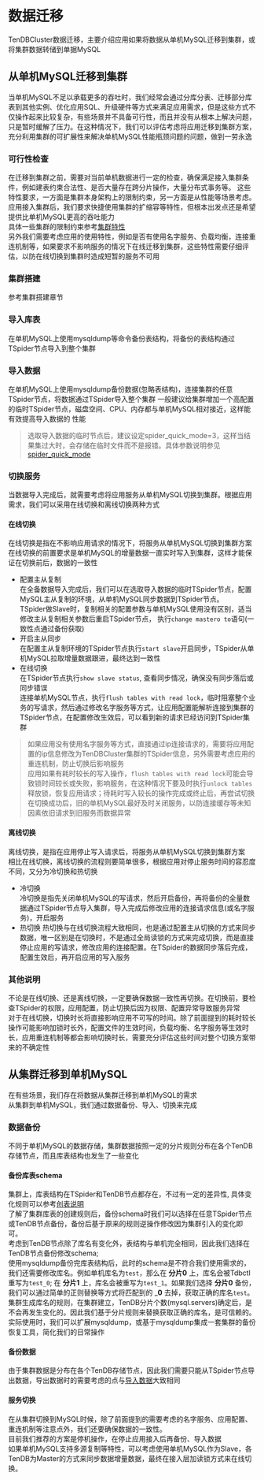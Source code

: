 # 数据迁移
TenDBCluster数据迁移，主要介绍应用如果将数据从单机MySQL迁移到集群，或将集群数据转储到单据MySQL

## 从单机MySQL迁移到集群
<a id="jump1"></a>

当单机MySQL不足以承载更多的吞吐时，我们经常会通过分库分表、迁移部分库表到其他实例、优化应用SQL、升级硬件等方式来满足应用需求，但是这些方式不仅操作起来比较复杂，有些场景并不具备可行性，而且并没有从根本上解决问题，只是暂时缓解了压力。在这种情况下，我们可以评估考虑将应用迁移到集群方案，
充分利用集群的可扩展性来解决单机MySQL性能瓶颈问题的问题，做到一劳永逸

### 可行性检查
在迁移到集群之前，需要对当前单机数据进行一定的检查，确保满足接入集群条件，例如建表约束合法性、是否大量存在跨分片操作，大量分布式事务等。
这些特性要求，一方面是集群本身架构上的限制约束，另一方面是从性能等场景考虑。应用接入集群后，我们要求快捷使用集群的扩缩容等特性，但根本出发点还是希望提供比单机MySQL更高的吞吐能力  
具体一些集群的限制约束参考[集群特性](mysql-compatibility.md)  
另外我们需要考虑应用的使用特性，例如是否有使用名字服务、负载均衡，连接重连机制等，如果要求不影响服务的情况下在线迁移到集群，这些特性需要仔细评估，以防在线切换到集群时造成短暂的服务不可用

### 集群搭建
参考集群搭建章节

### 导入库表
在单机MySQL上使用mysqldump等命令备份表结构，将备份的表结构通过TSpider节点导入到整个集群

### 导入数据
<a id="jump2"></a>

在单机MySQL上使用mysqldump备份数据(忽略表结构)，连接集群的任意TSpider节点，将数据通过TSpider导入整个集群
一般建议给集群增加一个高配置的临时TSpider节点，磁盘空间、CPU、内存都与单机MySQL相对接近，这样能有效提高导入数据的
性能
> 选取导入数据的临时节点后，建议设定spider_quick_mode=3，这样当结果集过大时，会存储在临时文件而不是报错。具体参数说明参见[spider_quick_mode](tspider_parameter.md/#jump1)



### 切换服务
当数据导入完成后，就需要考虑将应用服务从单机MySQL切换到集群。根据应用需求，我们可以采用在线切换和离线切换两种方式

#### 在线切换
在线切换是指在不影响应用请求的情况下，将服务从单机MySQL切换到集群方案  
在线切换的前置要求是单机MySQL的增量数据一直实时写入到集群，这样才能保证在切换前后，数据的一致性  
- 配置主从复制  
在全备数据导入完成后，我们可以在选取导入数据的临时TSpider节点，配置MySQL主从复制的环境，从单机MySQL同步数据到TSpider节点。  
TSpider做Slave时，复制相关的配置参数与单机MySQL使用没有区别，适当修改主从复制相关参数后重启TSpider节点，
执行`change mastero to`语句(一致性点通过备份获取)
- 开启主从同步  
在配置主从复制环境的TSpider节点执行`start slave`开启同步，TSpider从单机MySQL拉取增量数据跟进，最终达到一致性
- 在线切换  
在TSpider节点执行`show slave status`, 查看同步情况，确保没有同步落后或同步错误  
连接单机MySQL节点，执行`flush tables with read lock`，临时阻塞整个业务的写请求，然后通过修改名字服务等方式，让应用配置能解析连接到集群的TSpider节点，在配置修改生效后，可以看到新的请求已经访问到TSpider集群
> 如果应用没有使用名字服务等方式，直接通过ip连接请求的，需要将应用配置的ip信息修改为TenDBCluster集群的TSpider信息，另外需要考虑应用的重连机制，防止切换后影响服务  
应用如果有耗时较长的写入操作，`flush tables with read lock`可能会导致锁时间较长或失败，影响服务，在这种情况下要及时执行`unlock tables`释放锁，恢复应用请求；待耗时写入较长的操作完成或终止后，再尝试切换  
> 在切换成功后，旧的单机MySQL最好及时关闭服务，以防连接缓存等未知因素依旧请求到旧服务而数据异常

#### 离线切换
离线切换，是指在应用停止写入请求后，将服务从单机MySQL切换到集群方案  
相比在线切换，离线切换的流程则要简单很多，根据应用对停止服务时间的容忍度不同，又分为冷切换和热切换
- 冷切换  
冷切换是指先关闭单机MySQL的写请求，然后开启备份，再将备份的全量数据通过TSpider节点导入集群，导入完成后修改应用的连接请求信息(或名字服务)，开启服务
- 热切换
热切换与在线切换流程大致相同，也是通过配置主从切换的方式来同步数据，唯一区别是在切换时，不是通过全局读锁的方式来完成切换，而是直接停止应用的写请求，修改应用的连接配置。在TSpider的数据同步落后完成，配置生效后，再开启应用的写入服务

### 其他说明
不论是在线切换、还是离线切换，一定要确保数据一致性再切换。在切换前，要检查TSpider的权限，应用配置，防止切换后因为权限、配置异常导致服务异常  
对于在线切换，切换时长将直接影响应用不可写的时间。除了前面提到的耗时较长操作可能影响加锁时长外，配置文件的生效时间，负载均衡、名字服务等生效时长，应用重连机制等都会影响切换时长，需要充分评估这些时间对整个切换方案带来的不确定性

## 从集群迁移到单机MySQL
<a id="jump3"></a>
在有些场景，我们存在将数据从集群迁移到单机MySQL的需求  
从集群到单机MySQL，我们通过数据备份、导入、切换来完成

### 数据备份
不同于单机MySQL的数据存储，集群数据按照一定的分片规则分布在各个TenDB存储节点，而且库表结构也发生了一些变化

#### 备份库表schema
集群上，库表结构在TSpider和TenDB节点都存在，不过有一定的差异性, 具体变化规则可以参考[创表说明](ddl.md/#jump1)  
了解了集群库表的创建规则后，备份schema时我们可以选择在任意TSpider节点或TenDB节点备份，备份后基于原来的规则逆操作修改因为集群引入的变化即可。  
考虑到TenDB节点除了库名有变化外，表结构与单机完全相同，因此我们选择在TenDB节点备份修改schema;  
使用mysqldump备份完库表结构后，此时的schema是不符合我们使用需求的，我们还需要修改库名。例如单机库名为`test`，那么在 __分片0__ 上，库名会被Tdbctl重写为`test_0`; 在 __分片1__ 上，库名会被重写为`test_1`。如果我们选择 __分片0__ 备份，我们可以通过简单的正则替换等方式将匹配到的 ___0__ 去掉，获取正确的库名`test`。  
集群生成库名的规则，在集群建立，TenDB分片个数(mysql.servers)确定后，是不会再发生变化的。因此我们基于分片规则来替换获取正确的库名，是可信赖的。  
实际使用时，我们可以扩展mysqldump，或基于mysqldump集成一套集群的备份恢复工具，简化我们的日常操作

#### 备份数据
由于集群数据是分布在各个TenDB存储节点，因此我们需要只能从TSpider节点导出数据，导出数据时的需要考虑的点与[导入数据](#jump2)大致相同

#### 服务切换
在从集群切换到MySQL时候，除了前面提到的需要考虑的名字服务、应用配置、重连机制等注意点外，我们还要确保数据的一致性。  
目前我们推荐的方案是停机操作，在停止应用接入后再备份、导入数据  
如果单机MySQL支持多源复制等特性，可以考虑使用单机MySQL作为Slave，各TenDB为Master的方式来同步数据增量数据，最终在接入层加读锁方式来在线切换。

